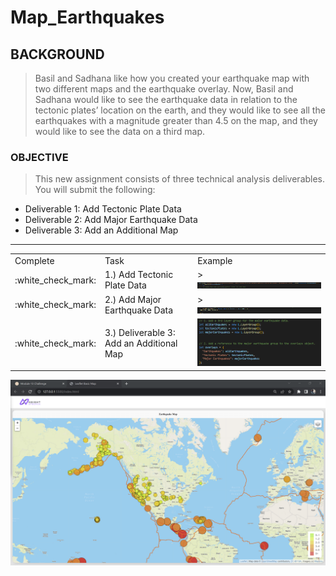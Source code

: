 # Map_Earthquakes

## BACKGROUND

> Basil and Sadhana like how you created your earthquake map with two different maps and the earthquake overlay. Now, Basil and Sadhana would like to see the earthquake data in relation to the tectonic plates’ location on the earth, and they would like to see all the earthquakes with a magnitude greater than 4.5 on the map, and they would like to see the data on a third map.

### OBJECTIVE

>This new assignment consists of three technical analysis deliverables. You will submit the following:

- Deliverable 1: Add Tectonic Plate Data
- Deliverable 2: Add Major Earthquake Data
- Deliverable 3: Add an Additional Map

---

<table>
  <tr>
    <td>Complete</td>
    <td>Task</td>
    <td>Example</td>
  </tr>
  <tr>
    <td <td> :white_check_mark: </td>
    <td <td style="height:10px;"> 1.) Add Tectonic Plate Data</td>
    <td <td style="height:10px;"> ><img src="https://github.com/jcaraway-na/Map_Earthquakes/blob/main/resources/Addtechplt.png" width=100% height=100%></td>
  </tr>
  <tr>
    <td> :white_check_mark: </td>
    <td style="height:10px;"> 2.) Add Major Earthquake Data</td>
    <td <td style="height:10px;"> ><img src="https://github.com/jcaraway-na/Map_Earthquakes/blob/main/resources/majorearthq.png" width=100% height=100%></td>
  </tr>
  <tr>
    <td> :white_check_mark: </td>
    <td> 3.) Deliverable 3: Add an Additional Map</td>
    <td><img src="https://github.com/jcaraway-na/Map_Earthquakes/blob/main/resources/Addtechplt1.png" width=100% height=100%></td>
  </tr>
</table>
<div><img src="https://github.com/jcaraway-na/Map_Earthquakes/blob/main/resources/Completed.png"></div>
